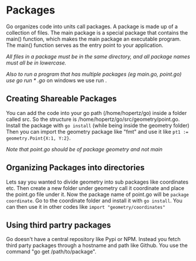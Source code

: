 # Packages

Go organizes code into units call packages. A package is made up of a collection of
files. The main package is a special package that contains the main() function,
which makes the main package an executable program. The main() function
serves as the entry point to your application.

*All files in a package must be in the same directory, and all package names must
all be in lowercase.*

*Also to run a program that has multiple packages (eg main.go, point.go) use go
run * .go*  on windows we use run .

## Creating Shareable Packages

You can add the code into your go path (/home/hopertz/go) inside a folder called
src. So the structure is /home/hopertz/go/src/geometry/point.go. Install the package
with `go install` (while being inside the geometry folder) Then you can import the
geometry package like "fmt" and use it like `pt1 := geometry.Point{X:1, Y:2}`.

*Note that point.go should be of package geometry and not main*

## Organizing Packages into directories

Lets say you wanted to divide geometry into sub packages like coordinates etc.
Then create a new folder under geometry call it coordinate and place the
point.go file under it. Now the package name of point.go will be `package
coordinate`. Go to the coordinate folder and install it with `go install`. You
can then use it in other codes like `import "geometry/coordinates"`

## Using third partry packages

Go doesn't have a central repository like Pypi or NPM. Instead you fetch third
party packages through a hostname and path like Github. You use the command "go
get /path/to/package".
